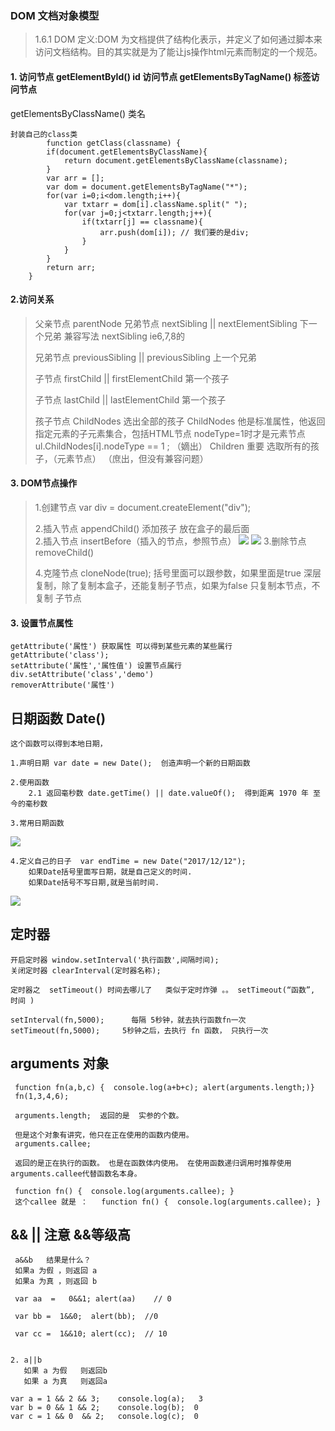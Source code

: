 ### DOM 文档对象模型

> 1.6.1	DOM 定义:DOM 为文档提供了结构化表示，并定义了如何通过脚本来访问文档结构。目的其实就是为了能让js操作html元素而制定的一个规范。

#### 1. 访问节点 getElementById()  id 访问节点   getElementsByTagName()  标签访问节点  
getElementsByClassName()   类名
		
	封装自己的class类  
			function getClass(classname) {
            if(document.getElementsByClassName){
                return document.getElementsByClassName(classname);
            }
            var arr = [];
            var dom = document.getElementsByTagName("*");
            for(var i=0;i<dom.length;i++){
                var txtarr = dom[i].className.split(" ");
                for(var j=0;j<txtarr.length;j++){
                    if(txtarr[j] == classname){
                        arr.push(dom[i]); // 我们要的是div;
                    }
                }
            }
            return arr;
        }

#### 2.访问关系
> 父亲节点  parentNode
> 兄弟节点  nextSibling || nextElementSibling 下一个兄弟    兼容写法  nextSibling ie6,7,8的
> 
> 兄弟节点  previousSibling || previousSibling 上一个兄弟
> 
> 子节点 firstChild || firstElementChild  第一个孩子
> 
> 子节点 lastChild || lastElementChild  第一个孩子
> 
> 孩子节点  ChildNodes  选出全部的孩子  ChildNodes 他是标准属性，他返回指定元素的子元素集合，包括HTML节点 nodeType=1时才是元素节点    ul.ChildNodes[i].nodeType == 1 ; （嫡出）
> Children 重要 选取所有的孩子，（元素节点） （庶出，但没有兼容问题）

#### 3. DOM节点操作
> 1.创建节点  var div = document.createElement("div");
> 
> 2.插入节点  appendChild() 添加孩子 放在盒子的最后面  
> 2.插入节点  insertBefore（插入的节点，参照节点）
![](https://i.imgur.com/95dc5JQ.png)
![](https://i.imgur.com/hKZdBrv.png)
> 3.删除节点  removeChild()
> 
> 4.克隆节点 cloneNode(true); 括号里面可以跟参数，如果里面是true 深层复制，除了复制本盒子，还能复制子节点，如果为false 只复制本节点，不复制 子节点

#### 3. 设置节点属性
	getAttribute('属性') 获取属性 可以得到某些元素的某些属行 getAttribute('class');
	setAttribute('属性','属性值') 设置节点属行 div.setAttribute('class','demo')
	removerAttribute('属性') 


## 日期函数 Date()
	
	这个函数可以得到本地日期，
	
	1.声明日期 var date = new Date();  创造声明一个新的日期函数

	2.使用函数 
		2.1 返回毫秒数 date.getTime() || date.valueOf();  得到距离 1970 年 至今的毫秒数

	3.常用日期函数
![](https://i.imgur.com/gDU2sqk.png)

	4.定义自己的日子  var endTime = new Date("2017/12/12");
		如果Date括号里面写日期，就是自己定义的时间.
		如果Date括号不写日期,就是当前时间.
![](https://i.imgur.com/dw4l6TZ.png)


## 定时器 
	开启定时器 window.setInterval('执行函数',间隔时间);
	关闭定时器 clearInterval(定时器名称);

	定时器之  setTimeout() 时间去哪儿了   类似于定时炸弹 。。 setTimeout(“函数”, 时间 ) 

	setInterval(fn,5000);      每隔 5秒钟，就去执行函数fn一次
 	setTimeout(fn,5000);     5秒钟之后，去执行 fn 函数， 只执行一次

## arguments 对象
	 function fn(a,b,c) {  console.log(a+b+c); alert(arguments.length;)}
	 fn(1,3,4,6); 

     arguments.length;  返回的是  实参的个数。    

     但是这个对象有讲究，他只在正在使用的函数内使用。 
     arguments.callee;  
  
     返回的是正在执行的函数。 也是在函数体内使用。 在使用函数递归调用时推荐使用arguments.callee代替函数名本身。 

     function fn() {  console.log(arguments.callee); }   
     这个callee 就是 ：   function fn() {  console.log(arguments.callee); } 


## && ||  注意 &&等级高

	 a&&b   结果是什么？  
	 如果a 为假 ，则返回 a   
	 如果a 为真 ，则返回 b 

	 var aa  =   0&&1; alert(aa)    // 0 
	
	 var bb =  1&&0;  alert(bb);  //0  

	 var cc =  1&&10; alert(cc);  // 10


	2. a||b  
	   如果 a 为假   则返回b  
	   如果 a 为真   则返回a 
	
	var a = 1 && 2 && 3;  	console.log(a);   3
	var b = 0 && 1 && 2;	console.log(b);  0
	var c = 1 && 0  && 2;	console.log(c);  0




   